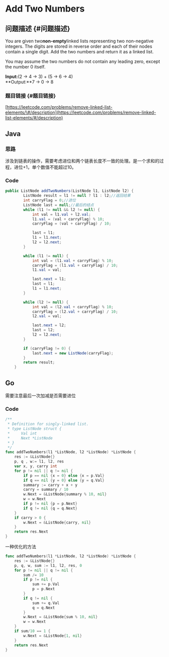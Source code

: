 # Add Two Numbers

## 问题描述 {#问题描述}

You are given two**non-empty**linked lists representing two non-negative integers. The digits are stored in reverse order and each of their nodes contain a single digit. Add the two numbers and return it as a linked list.

You may assume the two numbers do not contain any leading zero, except the number 0 itself.

**Input:**\(2 -&gt; 4 -&gt; 3\) + \(5 -&gt; 6 -&gt; 4\)  
**Output:**7 -&gt; 0 -&gt; 8

### 题目链接 {#题目链接}

[https://leetcode.com/problems/remove-linked-list-elements/\#/description](https://leetcode.com/problems/remove-linked-list-elements/#/description)

## Java

### 思路

涉及到链表的操作，需要考虑进位和两个链表长度不一致的处理。是一个求和的过程，进位+1，单个数值不能超过10。

### Code

```java
public ListNode addTwoNumbers(ListNode l1, ListNode l2) {
        ListNode result = l1 != null ? l1 : l2;//返回结果
        int carryFlag = 0;//进位
        ListNode last = null;//最后的结点
        while (l1 != null && l2 != null) {
            int val = l1.val + l2.val;
            l1.val = (val + carryFlag) % 10;
            carryFlag = (val + carryFlag) / 10;

            last = l1;
            l1 = l1.next;
            l2 = l2.next;
        }

        while (l1 != null) {
            int val = (l1.val + carryFlag) % 10;
            carryFlag = (l1.val + carryFlag) / 10;
            l1.val = val;

            last.next = l1;
            last = l1;
            l1 = l1.next;
        }

        while (l2 != null) {
            int val = (l2.val + carryFlag) % 10;
            carryFlag = (l2.val + carryFlag) / 10;
            l2.val = val;

            last.next = l2;
            last = l2;
            l2 = l2.next;
        }

        if (carryFlag != 0) {
            last.next = new ListNode(carryFlag);
        }
        return result;
    }
```

## Go

需要注意最后一次加减是否需要进位

### Code

```go
/**
 * Definition for singly-linked list.
 * type ListNode struct {
 *     Val int
 *     Next *ListNode
 * }
 */
func addTwoNumbers(l1 *ListNode, l2 *ListNode) *ListNode {
    res := &ListNode{}
    p, q , w:= l1, l2, res
    var x, y, carry int
    for p != nil || q != nil {
        if p == nil {x = 0} else {x = p.Val}
        if q == nil {y = 0} else {y = q.Val}
        summary := carry + x + y
        carry = summary / 10
        w.Next = &ListNode{summary % 10, nil}
        w = w.Next
        if p != nil {p = p.Next}
        if q != nil {q = q.Next}
    }
    if carry > 0 {
        w.Next = &ListNode{carry, nil}
    }
    return res.Next
}
```

一种优化的方法

```go
func addTwoNumbers(l1 *ListNode, l2 *ListNode) *ListNode {
	res := &ListNode{}
	p, q, w, sum := l1, l2, res, 0
	for p != nil || q != nil {
		sum /= 10
		if p != nil {
			sum += p.Val
			p = p.Next
		}
		if q != nil {
			sum += q.Val
			q = q.Next
		}
		w.Next = &ListNode{sum % 10, nil}
		w = w.Next
	}
	if sum/10 == 1 {
		w.Next = &ListNode{1, nil}
	}
	return res.Next
}
```

